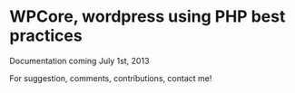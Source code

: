 WPCore, wordpress using PHP best practices 
==========================================

Documentation coming July 1st, 2013

For suggestion, comments, contributions, contact me!
